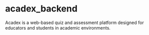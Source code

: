 # acadex_backend
Acadex is a web-based quiz and assessment platform designed for educators and students in academic environments.
